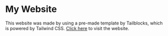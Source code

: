 # My Website
This website was made by using a pre-made template by Tailblocks, which is powered by Tailwind CSS. [Click here](https://rambo782.github.io) to visit the website.
